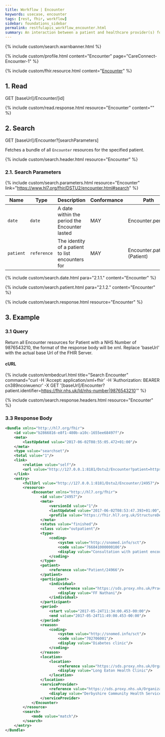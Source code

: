 ```yaml
---
title: Workflow | Encounter
keywords: usecase, encounter
tags: [rest, fhir, workflow]
sidebar: foundations_sidebar
permalink: restfulapis_workflow_encounter.html
summary: An interaction between a patient and healthcare provider(s) for the purpose of providing healthcare service(s) or assessing the health status of a patient.
---
```

{% include custom/search.warnbanner.html %}

{% include custom/profile.html content="Encounter" page="CareConnect-Encounter-1" %}

{% include custom/fhir.resource.html content="[Encounter](https://www.hl7.org/fhir/DSTU2/encounter.html)" %}

## 1. Read ##

<div markdown="span" class="alert alert-success" role="alert">
GET [baseUrl]/Encounter/[id]</div>

{% include custom/read.response.html resource="Encounter" content="" %}

## 2. Search ##

<div markdown="span" class="alert alert-success" role="alert">
GET [baseUrl]/Encounter?[searchParameters]</div>

Fetches a bundle of all `Encounter` resources for the specified patient.

{% include custom/search.header.html resource="Encounter" %}

### 2.1. Search Parameters ###

{% include custom/search.parameters.html resource="Encounter"     link="https://www.hl7.org/fhir/DSTU2/encounter.html#search" %}

| Name | Type | Description | Conformance | Path |
|------|------|-------------|-------|------|
| `date` | `date` | A date within the period the Encounter lasted | MAY | Encounter.period |
| `patient` | `reference` | The identity of a patient to list encounters for | MAY | Encounter.patient <br>(Patient) |

{% include custom/search.date.html para="2.1.1." content="Encounter" %}

{% include custom/search.patient.html para="2.1.2." content="Encounter" %}

{% include custom/search.response.html resource="Encounter" %}

## 3. Example ##

### 3.1 Query ###
Return all Encounter resources for Patient with a NHS Number of 9876543210, the format of the response body will be xml. Replace 'baseUrl' with the actual base Url of the FHIR Server.

#### cURL ####

{% include custom/embedcurl.html title="Search Encounter" command="curl -H 'Accept: application/xml+fhir' -H 'Authorization: BEARER cn389ncoiwuencr' -X GET  '[baseUrl]/Encounter?patient.identifier=https://fhir.nhs.uk/Id/nhs-number|9876543210'" %}

{% include custom/search.response.headers.html resource="Encounter" %}

### 3.3 Response Body ###

```xml
<Bundle xmlns="http://hl7.org/fhir">
    <id value="b2866816-e8f1-480b-a10c-1655ee68497f"/>
    <meta>
        <lastUpdated value="2017-06-02T08:55:05.472+01:00"/>
    </meta>
    <type value="searchset"/>
    <total value="1"/>
    <link>
        <relation value="self"/>
        <url value="http://127.0.0.1:8181/Dstu2/Encounter?patient=https%3A%2F%2Fpds.proxy.nhs.uk%2FPatient%2F9876543210"/>
    </link>
    <entry>
        <fullUrl value="http://127.0.0.1:8181/Dstu2/Encounter/24957"/>
        <resource>
            <Encounter xmlns="http://hl7.org/fhir">
                <id value="24957"/>
                <meta>
                    <versionId value="1"/>
                    <lastUpdated value="2017-06-02T08:53:47.393+01:00"/>
                    <profile value="https://fhir.hl7.org.uk/StructureDefinition/CareConnect-Encounter-1"/>
                </meta>
                <status value="finished"/>
                <class value="outpatient"/>
                <type>
                    <coding>
                        <system value="http://snomed.info/sct"/>
                        <code value="766841000000106"/>
                        <display value="Consultation with patient encounter type (record artifact)"/>
                    </coding>
                </type>
                <patient>
                    <reference value="Patient/24966"/>
                </patient>
                <participant>
                    <individual>
                        <reference value="https://sds.proxy.nhs.uk/Practitioner/C5206458"/>
                        <display value="FF Nathani"/>
                    </individual>
                </participant>
                <period>
                    <start value="2017-05-24T11:34:00.453-00:00"/>
                    <end value="2017-05-24T11:49:00.453-00:00"/>
                </period>
                <reason>
                    <coding>
                        <system value="http://snomed.info/sct"/>
                        <code value="702706001"/>
                        <display value="Diabetes clinic"/>
                    </coding>
                </reason>
                <location>
                    <location>
                        <reference value="https://sds.proxy.nhs.uk/Organization/Location/RY8RK"/>
                        <display value="Long Eaton Health Clinic"/>
                    </location>
                </location>
                <serviceProvider>
                    <reference value="https://sds.proxy.nhs.uk/Organization/Organization/RY8"/>
                    <display value="Derbyshire Community Health Services NHS Foundation Trust"/>
                </serviceProvider>
            </Encounter>
        </resource>
        <search>
            <mode value="match"/>
        </search>
    </entry>
</Bundle>
```
